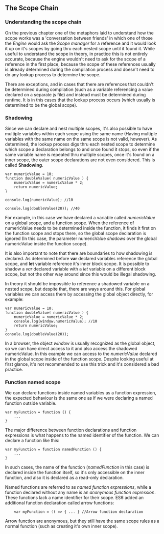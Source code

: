 ## The Scope Chain

### Understanding the scope chain
On the previous chapter one of the metaphors laid to understand how the scope works was a 'conversation between friends' in which one of those the *Engine* would ask the *Scope manager* for a reference and it would look it up on it's scopes by going thru each nested scope until it found it. While useful to understand the scope in theory, in practice this is not entirely accurate, because the engine wouldn't need to ask for the scope of a reference in the first place, because the scope of these references usually is already determined during the compilation process and doesn't need to do any lookup process to determine the scope.

There are exceptions, and in cases that there are references that couldn't be determined during compilation (such as a variable referencing a value declared on a separate js file) and instead must be determined during runtime. It is in this cases that the lookup process occurs (which usually is determined to be the global scope).

### Shadowing
Since we can declare and nest multiple scopes, it's also possible to have multiple variables within each scope using the same name (Having multiple variables with the same name on the same scope is not valid, however). As determined, the lookup process digs thru each nested scope to determine which scope a declaration belongs to and once found it stops, so even if the same variable name is repeated thru multiple scopes, once it's found on a inner scope, the outer scope declarations are not even considered. This is called **Shadowing**.

```
var numericValue = 10;
function doubleValue( numericValue ) {
    numericValue = numericValue * 2;
    return numericValue;
}

console.log(numericValue); //10

console.log(doubleValue(20)); //40

```
For example, in this case we have declared a variable called *numericValue* on a global scope, and a function scope. When the reference of numericValue needs to be determined inside the function, it finds it first on the function scope and stops there, so the global scope declaration is ignored (In this case, the parameter numericValue *shadows* over the global numericValue inside the function scope). 

It is also important to note that there are boundaries to how shadowing is declared. As determined before **var** declared variables reference the global scope, and **let** variable reference it's inner block scope. It is possible to shadow a *var* declared variable with a *let* variable on a different block scope, but not the other way around since this would be illegal shadowing. 

In theory it should be impossible to reference a shadowed variable on a nested scope, but despite that, there are ways around this. For global variables we can access them by accessing the global object directly, for example:

```
var numericValue = 10;
function doubleValue( numericValue ) {
    numericValue = numericValue * 2;
    console.log(window.numericValue); //10
    return numericValue;
}
console.log(doubleValue(20));
```
In a browser, the object *window* is usually recognized as the global object, so we can have direct access to it and also access the shadowed numericValue. In this example we can access to the *numericValue* declared in the global scope inside of the function scope. Despite looking useful at first glance, it's not recommended to use this trick and it's considered a bad practice.

### Function named scope
We can declare functions inside named variables as a function expression, the expected behaviour is the same one as if we were declaring a named function outside variable. 
```
var myFunction = function () {
    ...
}
```
The major difference between function declarations and function expressions is what happens to the named identifier of the function. We can declare a function like this: 
```
var myFunction = function namedFunction () {
    ...
}
```
 
In such cases, the name of the function (*namedFunction* in this case) is declared inside the function itself, so it's only accessible on the inner function, and also it is declared as a read-only declaration.

Named functions are referred to as *named function expressions*, while a function declared without any name is an *anonymous function expression*. These functions lack a name identifier for their scope. ES6 added an additional function declaration called arrow functions:
```
    var myFunction = () => { ... } //Arrow function declaration
```

Arrow function are anonymous, but they still have the same scope rules as a normal function (such as creating it's own inner scope).